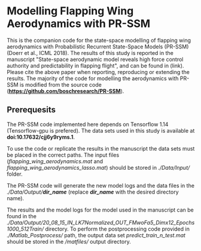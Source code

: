 # Modelling Flapping Wing Aerodynamics with PR-SSM
This is the companion code for the state-space modelling of flapping wing aerodynamics with Probabilistic Recurrent State-Space Models (PR-SSM) (Doerr et al., ICML 2018). The results of this study is reported in the manuscript "State-space aerodynamic model reveals high force control authority and predictability in flapping flight", and can be found in (link). Please cite the above paper when reporting, reproducing or extending the results. The majority of the code for modelling the aerodynamics with PR-SSM is modified from the source code (**https://github.com/boschresearch/PR-SSM**).

## Prerequesits
The PR-SSM code implemented here depends on Tensorflow 1.14 (Tensorflow-gpu is prefered). The data sets used in this study is available at **doi:10.17632/cjj6y9ryms.1**.

To use the code or replicate the results in the manuscript the data sets must be placed in the correct paths. The input files (*flapping_wing_aerodynamics.mat* and *flapping_wing_aerodynamics_lasso.mat*) should be stored in *./Data/Input/* folder. 

The PR-SSM code will generate the new model logs and the data files in the *./Data/Output/**dir_name*** (replace ***dir_name*** with the desired directory name).

The results and the model logs for the model used in the manuscript can be found in the *./Data/Output/20_08_15_IN_LK7Normalized_OUT_FMwoFa5_Dimx12_Epochs1000_512Train/* directory. To perform the postprocessing code provided in *./Matlab_Postprocess/* path, the output data set *predict_train_n_test.mat* should be stored in the */matfiles/* output directory.

